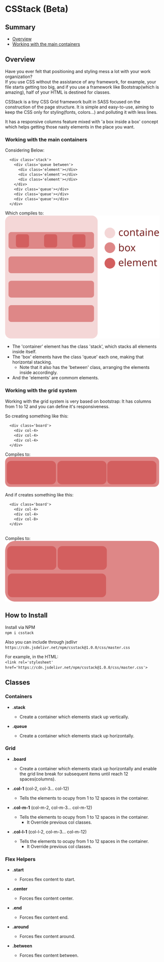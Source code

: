# CSStack (Beta)

## Summary
- <a href='#overview'>Overview</a>
- <a href='#Working with the main containers'>Working with the main containers</a>
## Overview

<p> 
  Have you ever felt that positioning and styling mess a lot with your work organization?<br>
  If you use CSS without the assistance of any framework, for example, 
  your file starts getting too big, and if you use a framework like Bootstrap(which is amazing), 
  half of your HTML is destined for classes.
</p>
<p> 
  CSStack is a tiny CSS Grid framework built in SASS focused on the construction of the page structure.
  It is simple and easy-to-use, aiming to keep the CSS only for styling(fonts, colors...) and 
  polluting it with less lines.
</p>
<p>
  It has a responsive columns feature mixed with 'a box inside a box' concept which helps 
  getting those nasty elements in the place you want.
</p>
  
### Working with the main containers

Considering Below:
```
  <div class='stack'>
    <div class='queue between'>
      <div class='element'></div>
      <div class='element'></div>
      <div class='element'></div>
    </div>
    <div class='queue'></div>
    <div class='queue'></div>
    <div class='queue'></div>
  </div>
```
Which compiles to: <br>
<img src='./stack-concept.svg'>
<br>
- The 'container' element has the class 'stack', which stacks all elements inside itself.
- The 'box' elements have the class 'queue' each one, making that horizontal stacking.
  - Note that it also has the 'between' class, arranging the elements inside accordingly.
- And the 'elements' are commom elements.

### Working with the grid system

Working with the grid system is very based on bootstrap: It has columns from 1 to 12 and you can define it's responsiveness.

So creating something like this:<br>
```
  <div class='board'>
    <div col-4>
    <div col-4>
    <div col-4>
  </div>
```
Compiles to:<br>
<img src='./col-4.svg'> <br>

And if creates something like this:<br>
```
  <div class='board'>
    <div col-4>
    <div col-4>
    <div col-8>
  </div>
```
<br>
Compiles to:<br>
<img src='./col-4-8.svg'>

## How to Install

Install via NPM <br>
``` npm i csstack ``` <br>

Also you can include through jsdlivr <br>
``` https://cdn.jsdelivr.net/npm/csstack@1.0.0/css/master.css ``` <br>

For example, in the HTML: <br>
``` <link rel='stylesheet' href='https://cdn.jsdelivr.net/npm/csstack@1.0.0/css/master.css'> ``` <br>

## Classes 
### Containers

- **.stack**
  - Create a container which elements stack up vertically.
  
- **.queue**
  - Create a container which elements stack up horizontally.

### Grid

- **.board**
  - Create a container which elements stack up horizontally and enable the grid line break for subsequent items until reach 12 spaces(columns).

- **.col-1** (col-2, col-3... col-12)
  - Tells the elements to ocupy from 1 to 12 spaces in the container.

- **.col-m-1** (col-m-2, col-m-3... col-m-12)
  - Tells the elements to ocupy from 1 to 12 spaces in the container.
    - It Override previous col classes.
  
- **.col-l-1** (col-l-2, col-m-3... col-m-12)
  - Tells the elements to ocupy from 1 to 12 spaces in the container.
    - It Override previous col classes.

### Flex Helpers

- **.start**
  - Forces flex content to start.
  
- **.center**
  - Forces flex content center.
  
- **.end**
  - Forces flex content end.

- **.around**
  - Forces flex content around.

- **.between**
  - Forces flex content between.
  
